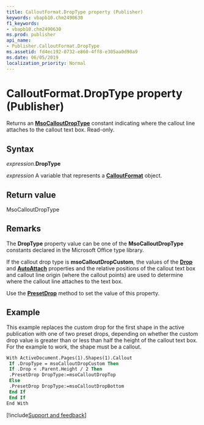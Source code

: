 ```yaml
---
title: CalloutFormat.DropType property (Publisher)
keywords: vbapb10.chm2490630
f1_keywords:
- vbapb10.chm2490630
ms.prod: publisher
api_name:
- Publisher.CalloutFormat.DropType
ms.assetid: fd4ec192-0732-e860-4ff8-e305aa0d90a9
ms.date: 06/05/2019
localization_priority: Normal
---
```



# CalloutFormat.DropType property (Publisher)

Returns an **[MsoCalloutDropType](Office.MsoCalloutDropType.md)** constant indicating where the callout line attaches to the callout text box. Read-only.


## Syntax

_expression_.**DropType**

_expression_ A variable that represents a **[CalloutFormat](Publisher.CalloutFormat.md)** object.


## Return value

MsoCalloutDropType


## Remarks

The **DropType** property value can be one of the **MsoCalloutDropType** constants declared in the Microsoft Office type library.

If the callout drop type is **msoCalloutDropCustom**, the values of the **[Drop](Publisher.CalloutFormat.Drop.md)** and **[AutoAttach](Publisher.CalloutFormat.AutoAttach.md)** properties and the relative positions of the callout text box and callout line origin (where the callout points) are used to determine where the callout line attaches to the text box.

Use the **[PresetDrop](Publisher.CalloutFormat.PresetDrop.md)** method to set the value of this property.


## Example

This example replaces the custom drop for the first shape in the active publication with one of two preset drops, depending on whether the custom drop value is greater than or less than half the height of the callout text box. For the example to work, the shape must be a callout.

```vb
With ActiveDocument.Pages(1).Shapes(1).Callout 
 If .DropType = msoCalloutDropCustom Then 
 If .Drop < .Parent.Height / 2 Then 
 .PresetDrop DropType:=msoCalloutDropTop 
 Else 
 .PresetDrop DropType:=msoCalloutDropBottom 
 End If 
 End If 
End With 

```


[!include[Support and feedback](~/includes/feedback-boilerplate.md)]